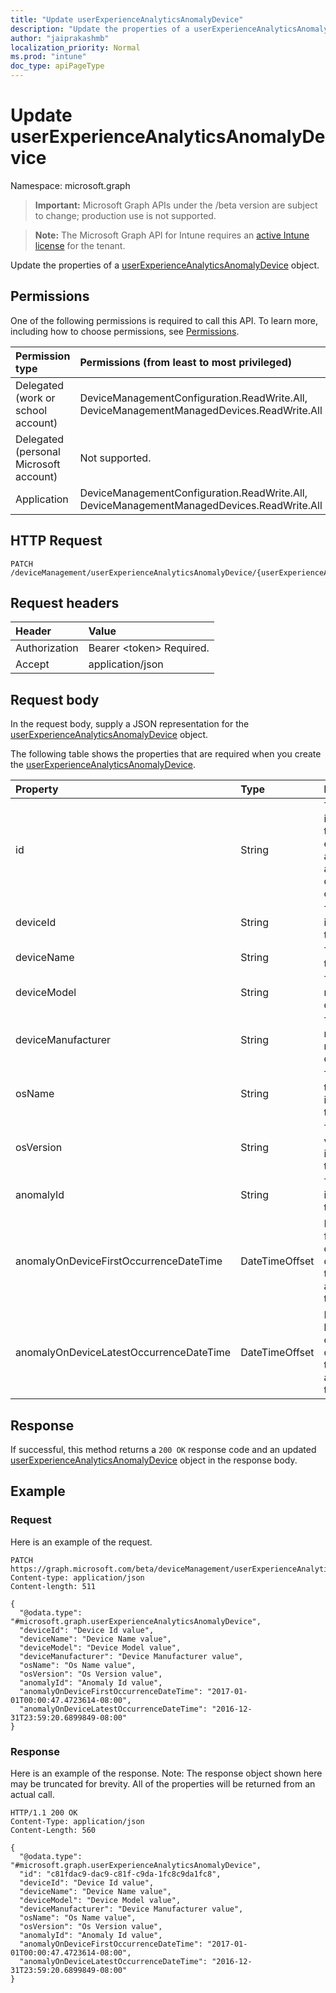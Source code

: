 ```yaml
---
title: "Update userExperienceAnalyticsAnomalyDevice"
description: "Update the properties of a userExperienceAnalyticsAnomalyDevice object."
author: "jaiprakashmb"
localization_priority: Normal
ms.prod: "intune"
doc_type: apiPageType
---
```


# Update userExperienceAnalyticsAnomalyDevice

Namespace: microsoft.graph

> **Important:** Microsoft Graph APIs under the /beta version are subject to change; production use is not supported.

> **Note:** The Microsoft Graph API for Intune requires an [active Intune license](https://go.microsoft.com/fwlink/?linkid=839381) for the tenant.

Update the properties of a [userExperienceAnalyticsAnomalyDevice](../resources/intune-devices-userexperienceanalyticsanomalydevice.md) object.

## Permissions
One of the following permissions is required to call this API. To learn more, including how to choose permissions, see [Permissions](/graph/permissions-reference).

<!-- { "blockType": "ignored"  } // Note: Removing this line will cause the permissions autogeneration tool to overwrite the table. -->
|Permission type|Permissions (from least to most privileged)|
|:---|:---|
|Delegated (work or school account)|DeviceManagementConfiguration.ReadWrite.All, DeviceManagementManagedDevices.ReadWrite.All|
|Delegated (personal Microsoft account)|Not supported.|
|Application|DeviceManagementConfiguration.ReadWrite.All, DeviceManagementManagedDevices.ReadWrite.All|

## HTTP Request
<!-- {
  "blockType": "ignored"
}
-->
``` http
PATCH /deviceManagement/userExperienceAnalyticsAnomalyDevice/{userExperienceAnalyticsAnomalyDeviceId}
```

## Request headers
|Header|Value|
|:---|:---|
|Authorization|Bearer &lt;token&gt; Required.|
|Accept|application/json|

## Request body
In the request body, supply a JSON representation for the [userExperienceAnalyticsAnomalyDevice](../resources/intune-devices-userexperienceanalyticsanomalydevice.md) object.

The following table shows the properties that are required when you create the [userExperienceAnalyticsAnomalyDevice](../resources/intune-devices-userexperienceanalyticsanomalydevice.md).

|Property|Type|Description|
|:---|:---|:---|
|id|String|The unique identifier for the user experience analytics anomaly device object.|
|deviceId|String|The unique identifier of the device.|
|deviceName|String|The name of the device.|
|deviceModel|String|The model name of the device.|
|deviceManufacturer|String|The manufacturer name of the device.|
|osName|String|The name of the OS installed on the device.|
|osVersion|String|The OS version installed on the device.|
|anomalyId|String|The unique identifier of the anomaly.|
|anomalyOnDeviceFirstOccurrenceDateTime|DateTimeOffset|Indicates the first occurance date and time for the anomaly on the device.|
|anomalyOnDeviceLatestOccurrenceDateTime|DateTimeOffset|Indicates the latest occurance date and time for the anomaly on the device.|



## Response
If successful, this method returns a `200 OK` response code and an updated [userExperienceAnalyticsAnomalyDevice](../resources/intune-devices-userexperienceanalyticsanomalydevice.md) object in the response body.

## Example

### Request
Here is an example of the request.
``` http
PATCH https://graph.microsoft.com/beta/deviceManagement/userExperienceAnalyticsAnomalyDevice/{userExperienceAnalyticsAnomalyDeviceId}
Content-type: application/json
Content-length: 511

{
  "@odata.type": "#microsoft.graph.userExperienceAnalyticsAnomalyDevice",
  "deviceId": "Device Id value",
  "deviceName": "Device Name value",
  "deviceModel": "Device Model value",
  "deviceManufacturer": "Device Manufacturer value",
  "osName": "Os Name value",
  "osVersion": "Os Version value",
  "anomalyId": "Anomaly Id value",
  "anomalyOnDeviceFirstOccurrenceDateTime": "2017-01-01T00:00:47.4723614-08:00",
  "anomalyOnDeviceLatestOccurrenceDateTime": "2016-12-31T23:59:20.6899849-08:00"
}
```

### Response
Here is an example of the response. Note: The response object shown here may be truncated for brevity. All of the properties will be returned from an actual call.
``` http
HTTP/1.1 200 OK
Content-Type: application/json
Content-Length: 560

{
  "@odata.type": "#microsoft.graph.userExperienceAnalyticsAnomalyDevice",
  "id": "c81fdac9-dac9-c81f-c9da-1fc8c9da1fc8",
  "deviceId": "Device Id value",
  "deviceName": "Device Name value",
  "deviceModel": "Device Model value",
  "deviceManufacturer": "Device Manufacturer value",
  "osName": "Os Name value",
  "osVersion": "Os Version value",
  "anomalyId": "Anomaly Id value",
  "anomalyOnDeviceFirstOccurrenceDateTime": "2017-01-01T00:00:47.4723614-08:00",
  "anomalyOnDeviceLatestOccurrenceDateTime": "2016-12-31T23:59:20.6899849-08:00"
}
```
